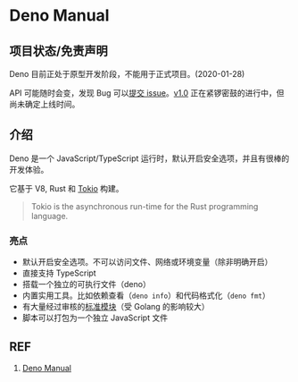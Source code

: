 # Deno Manual

## 项目状态/免责声明

Deno 目前正处于原型开发阶段，不能用于正式项目。(2020-01-28)

API 可能随时会变，发现 Bug 可以[提交 issue][2]。[v1.0][3] 正在紧锣密鼓的进行中，但尚未确定上线时间。

## 介绍

Deno 是一个 JavaScript/TypeScript 运行时，默认开启安全选项，并且有很棒的开发体验。

它基于 V8, Rust 和 [Tokio][4] 构建。

> Tokio is the asynchronous run-time for the Rust programming language.

### 亮点

- 默认开启安全选项。不可以访问文件、网络或环境变量（除非明确开启）
- 直接支持 TypeScript
- 搭载一个独立的可执行文件（deno）
- 内置实用工具。比如依赖查看（`deno info`）和代码格式化（`deno fmt`）
- 有大量经过审核的[标准模块][5]（受 Golang 的影响较大）
- 脚本可以打包为一个独立 JavaScript 文件

## REF

1. [Deno Manual][1]

[1]: https://deno.land/std/manual.md "Deno Manual"
[2]: https://github.com/denoland/deno/issues "Bug Reports"
[3]: https://github.com/denoland/deno/issues/2473 "Major features necessary for 1.0"
[4]: https://tokio.rs/ "Tokio"
[5]: https://github.com/denoland/deno/tree/master/std "Deno Standard Modules"